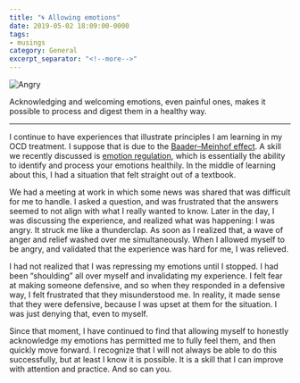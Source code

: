 ```yaml
---
title: "🌀 Allowing emotions"
date: 2019-05-02 18:09:00-0000
tags:
- musings
category: General
excerpt_separator: "<!--more-->"
---
```


<img src="https://www.bennorris.blog/uploads/2019/725a4a482a.png" alt="Angry" />

Acknowledging and welcoming emotions, even painful ones, makes it possible to process and digest them in a healthy way.

<!--more-->
***

I continue to have experiences that illustrate principles I am learning in my OCD treatment. I suppose that is due to the [Baader–Meinhof effect](https://en.m.wikipedia.org/wiki/Baader%E2%80%93Meinhof_effect). A skill we recently discussed is [emotion regulation](https://en.wikipedia.org/wiki/Emotional_self-regulation), which is essentially the ability to identify and process your emotions healthily. In the middle of learning about this, I had a situation that felt straight out of a textbook.

We had a meeting at work in which some news was shared that was difficult for me to handle. I asked a question, and was frustrated that the answers seemed to not align with what I really wanted to know. Later in the day, I was discussing the experience, and realized what was happening: I was angry. It struck me like a thunderclap. As soon as I realized that, a wave of anger and relief washed over me simultaneously. When I allowed myself to be angry, and validated that the experience was hard for me, I was relieved.

I had not realized that I was repressing my emotions until I stopped. I had been “shoulding” all over myself and invalidating my experience. I felt fear at making someone defensive, and so when they responded in a defensive way, I felt frustrated that they misunderstood me. In reality, it made sense that they were defensive, because I was upset at them for the situation. I was just denying that, even to myself.

Since that moment, I have continued to find that allowing myself to honestly acknowledge my emotions has permitted me to fully feel them, and then quickly move forward. I recognize that I will not always be able to do this successfully, but at least I know it is possible. It is a skill that I can improve with attention and practice. And so can you.